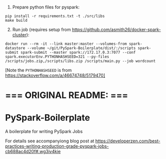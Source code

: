 1. Prepare python files for pyspark:
```
pip install -r requirements.txt -t ./src/libs
make build
```

2. Run job (requires setup from https://github.com/asmith26/docker-spark-cluster):
```
docker run --rm -it --link master:master --volumes-from spark-datastore --volume ~/git/PySpark-Boilerplate/dist/:/scripts spark-submit spark-submit --master spark://172.17.0.3:7077 --conf spark.executorEnv.PYTHONHASHSEED=321 --py-files /scripts/jobs.zip,/scripts/libs.zip /scripts/main.py --job wordcount
```

[Note the `PYTHONHASHSEED` is from https://stackoverflow.com/a/46674748/5179470]

# === ORIGINAL README: ===

# PySpark-Boilerplate
A boilerplate for writing PySpark Jobs

For details see accompanyiong blog post at https://developerzen.com/best-practices-writing-production-grade-pyspark-jobs-cb688ac4d20f#.wg3iv4kie
